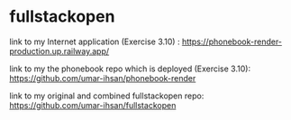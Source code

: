 # fullstackopen

link to my Internet application (Exercise 3.10) : https://phonebook-render-production.up.railway.app/

link to my the phonebook repo which is deployed (Exercise 3.10): https://github.com/umar-ihsan/phonebook-render

link to my original and combined fullstackopen repo:  https://github.com/umar-ihsan/fullstackopen